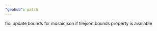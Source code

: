```yaml
---
"geohub": patch
---
```


fix: update bounds for mosaicjson if tilejson.bounds property is available
